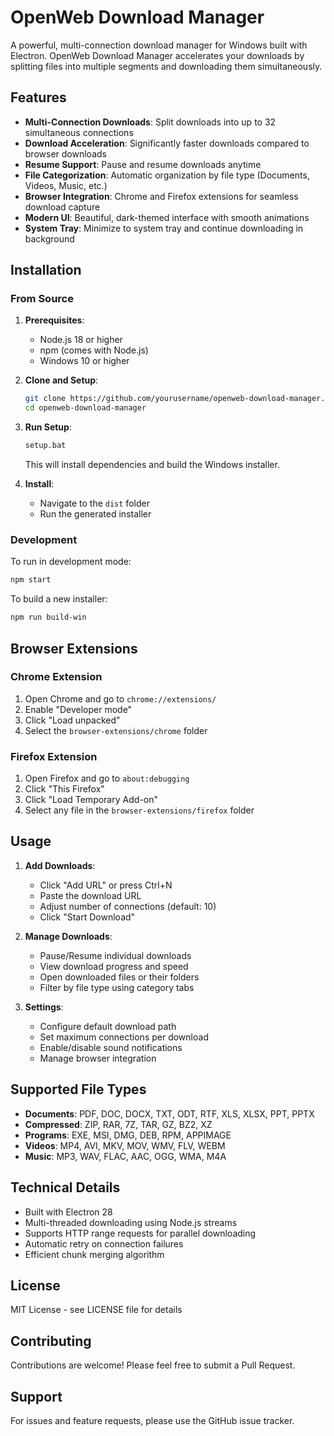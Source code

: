 # OpenWeb Download Manager

A powerful, multi-connection download manager for Windows built with Electron. OpenWeb Download Manager accelerates your downloads by splitting files into multiple segments and downloading them simultaneously.

## Features

- **Multi-Connection Downloads**: Split downloads into up to 32 simultaneous connections
- **Download Acceleration**: Significantly faster downloads compared to browser downloads
- **Resume Support**: Pause and resume downloads anytime
- **File Categorization**: Automatic organization by file type (Documents, Videos, Music, etc.)
- **Browser Integration**: Chrome and Firefox extensions for seamless download capture
- **Modern UI**: Beautiful, dark-themed interface with smooth animations
- **System Tray**: Minimize to system tray and continue downloading in background

## Installation

### From Source

1. **Prerequisites**:
   - Node.js 18 or higher
   - npm (comes with Node.js)
   - Windows 10 or higher

2. **Clone and Setup**:
   ```bash
   git clone https://github.com/yourusername/openweb-download-manager.git
   cd openweb-download-manager
   ```

3. **Run Setup**:
   ```bash
   setup.bat
   ```
   This will install dependencies and build the Windows installer.

4. **Install**: 
   - Navigate to the `dist` folder
   - Run the generated installer

### Development

To run in development mode:
```bash
npm start
```

To build a new installer:
```bash
npm run build-win
```

## Browser Extensions

### Chrome Extension
1. Open Chrome and go to `chrome://extensions/`
2. Enable "Developer mode"
3. Click "Load unpacked"
4. Select the `browser-extensions/chrome` folder

### Firefox Extension
1. Open Firefox and go to `about:debugging`
2. Click "This Firefox"
3. Click "Load Temporary Add-on"
4. Select any file in the `browser-extensions/firefox` folder

## Usage

1. **Add Downloads**:
   - Click "Add URL" or press Ctrl+N
   - Paste the download URL
   - Adjust number of connections (default: 10)
   - Click "Start Download"

2. **Manage Downloads**:
   - Pause/Resume individual downloads
   - View download progress and speed
   - Open downloaded files or their folders
   - Filter by file type using category tabs

3. **Settings**:
   - Configure default download path
   - Set maximum connections per download
   - Enable/disable sound notifications
   - Manage browser integration

## Supported File Types

- **Documents**: PDF, DOC, DOCX, TXT, ODT, RTF, XLS, XLSX, PPT, PPTX
- **Compressed**: ZIP, RAR, 7Z, TAR, GZ, BZ2, XZ
- **Programs**: EXE, MSI, DMG, DEB, RPM, APPIMAGE
- **Videos**: MP4, AVI, MKV, MOV, WMV, FLV, WEBM
- **Music**: MP3, WAV, FLAC, AAC, OGG, WMA, M4A

## Technical Details

- Built with Electron 28
- Multi-threaded downloading using Node.js streams
- Supports HTTP range requests for parallel downloading
- Automatic retry on connection failures
- Efficient chunk merging algorithm

## License

MIT License - see LICENSE file for details

## Contributing

Contributions are welcome! Please feel free to submit a Pull Request.

## Support

For issues and feature requests, please use the GitHub issue tracker.
